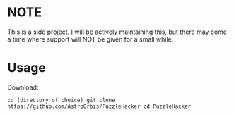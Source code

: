# NOTE
This is a side project. I will be actively maintaining this, but there may come a time where support will NOT be given for a small while.

# Usage

Download:

`
cd (directory of choice)
git clone https://github.com/AstroOrbis/PuzzleHacker
cd PuzzleHacker
`
